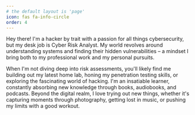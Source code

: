```yaml
---
# the default layout is 'page'
icon: fas fa-info-circle
order: 4
---
```


Hey there! I'm a hacker by trait with a passion for all things cybersecurity, but my desk job is Cyber Risk Analyst. My world revolves around understanding systems and finding their hidden vulnerabilities – a mindset I bring both to my professional work and my personal pursuits.

When I'm not diving deep into risk assessments, you'll likely find me building out my latest home lab, honing my penetration testing skills, or exploring the fascinating world of hacking. I'm an insatiable learner, constantly absorbing new knowledge through books, audiobooks, and podcasts. Beyond the digital realm, I love trying out new things, whether it's capturing moments through photography, getting lost in music, or pushing my limits with a good workout.


